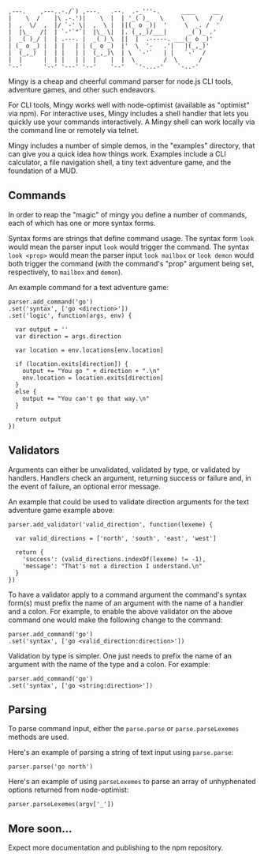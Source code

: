     ,---.    ,---..-./`) ,---.   .--.  .-_'''-.      ____     __  
    |    \  /    |\ .-.')|    \  |  | '_( )_   \     \   \   /  / 
    |  ,  \/  ,  |/ `-' \|  ,  \ |  ||(_ o _)|  '     \  _. /  '  
    |  |\_   /|  | `-'`"`|  |\_ \|  |. (_,_)/___|      _( )_ .'   
    |  _( )_/ |  | .---. |  _( )_\  ||  |  .-----. ___(_ o _)'    
    | (_ o _) |  | |   | | (_ o _)  |'  \  '-   .'|   |(_,_)'     
    |  (_,_)  |  | |   | |  (_,_)\  | \  `-'`   | |   `-'  /      
    |  |      |  | |   | |  |    |  |  \        /  \      /       
    '--'      '--' '---' '--'    '--'   `'-...-'    `-..-'     

Mingy is a cheap and cheerful command parser for node.js CLI tools, adventure
games, and other such endeavors.

For CLI tools, Mingy works well with node-optimist (available as "optimist"
via npm). For interactive uses, Mingy includes a shell handler that lets you
quickly use your commands interactively. A Mingy shell can work locally via
the command line or remotely via telnet.

Mingy includes a number of simple demos, in the "examples" directory, that can
give you a quick idea how things work. Examples include a CLI calculator, a
file navigation shell, a tiny text adventure game, and the foundation of a MUD.

## Commands

In order to reap the "magic" of mingy you define a number of commands, each of
which has one or more syntax forms.

Syntax forms are strings that define command usage. The syntax form `look`
would mean the parser input `look` would trigger the command. The syntax
`look <prop>` would mean the parser input `look mailbox` or `look demon` would
both trigger the command (with the command's "prop" argument being set,
respectively, to `mailbox` and `demon`).

An example command for a text adventure game:

    parser.add_command('go')
    .set('syntax', ['go <direction>'])
    .set('logic', function(args, env) {

      var output = ''
      var direction = args.direction

      var location = env.locations[env.location]

      if (location.exits[direction]) {
        output += "You go " + direction + ".\n"
        env.location = location.exits[direction]
      }
      else {
        output += "You can't go that way.\n"
      }

      return output
    })

## Validators

Arguments can either be unvalidated, validated by type, or validated by
handlers. Handlers check an argument, returning success or failure and, in
the event of failure, an optional error message.

An example that could be used to validate direction arguments for the text
adventure game example above:

    parser.add_validator('valid_direction', function(lexeme) {

      var valid_directions = ['north', 'south', 'east', 'west']

      return {
        'success': (valid_directions.indexOf(lexeme) != -1),
        'message': "That's not a direction I understand.\n"
      }
    })

To have a validator apply to a command argument the command's syntax form(s)
must prefix the name of an argument with the name of a handler and a colon.
For example, to enable the above validator on the above command one would
make the following change to the command:

    parser.add_command('go')
    .set('syntax', ['go <valid_direction:direction>'])

Validation by type is simpler. One just needs to prefix the name of an
argument with the name of the type and a colon. For example:

    parser.add_command('go')
    .set('syntax', ['go <string:direction>'])

## Parsing

To parse command input, either the `parse.parse` or `parse.parseLexemes`
methods are used.

Here's an example of parsing a string of text input using `parse.parse`:

    parser.parse('go north')

Here's an example of using `parseLexemes` to parse an array of unhyphenated
options returned from node-optimist:

    parser.parseLexemes(argv['_'])

## More soon...

Expect more documentation and publishing to the npm repository.

